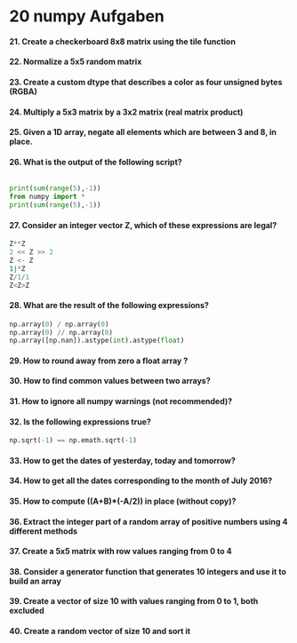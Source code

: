 


# 20 numpy Aufgaben

#### 21. Create a checkerboard 8x8 matrix using the tile function

#### 22. Normalize a 5x5 random matrix

#### 23. Create a custom dtype that describes a color as four unsigned bytes (RGBA)

#### 24. Multiply a 5x3 matrix by a 3x2 matrix (real matrix product)

#### 25. Given a 1D array, negate all elements which are between 3 and 8, in place.

#### 26. What is the output of the following script?
```python

print(sum(range(5),-1))
from numpy import *
print(sum(range(5),-1))
```

#### 27. Consider an integer vector Z, which of these expressions are legal?
```python
Z**Z
2 << Z >> 2
Z <- Z
1j*Z
Z/1/1
Z<Z>Z
```

#### 28. What are the result of the following expressions?
```python
np.array(0) / np.array(0)
np.array(0) // np.array(0)
np.array([np.nan]).astype(int).astype(float)
```

#### 29. How to round away from zero a float array ?

#### 30. How to find common values between two arrays?

#### 31. How to ignore all numpy warnings (not recommended)?

#### 32. Is the following expressions true?
```python
np.sqrt(-1) == np.emath.sqrt(-1)
```

#### 33. How to get the dates of yesterday, today and tomorrow?

#### 34. How to get all the dates corresponding to the month of July 2016?

#### 35. How to compute ((A+B)*(-A/2)) in place (without copy)?

#### 36. Extract the integer part of a random array of positive numbers using 4 different methods

#### 37. Create a 5x5 matrix with row values ranging from 0 to 4

#### 38. Consider a generator function that generates 10 integers and use it to build an array

#### 39. Create a vector of size 10 with values ranging from 0 to 1, both excluded

#### 40. Create a random vector of size 10 and sort it
